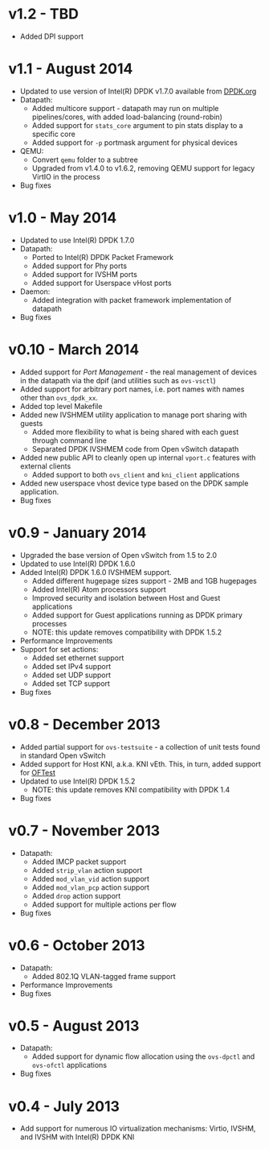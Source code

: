 # v1.2 - TBD

- Added DPI support

# v1.1 - August 2014

- Updated to use version of Intel(R) DPDK v1.7.0 available from [DPDK.org](http://www.dpdk.org/)
- Datapath:
  - Added multicore support - datapath may run on multiple pipelines/cores, with added load-balancing (round-robin)
  - Added support for `stats_core` argument to pin stats display to a specific core
  - Added support for `-p` portmask argument for physical devices
- QEMU:
  - Convert `qemu` folder to a subtree
  - Upgraded from v1.4.0 to v1.6.2, removing QEMU support for legacy VirtIO in the process
- Bug fixes

# v1.0 - May 2014

- Updated to use Intel(R) DPDK 1.7.0
- Datapath:
  - Ported to Intel(R) DPDK Packet Framework
  - Added support for Phy ports
  - Added support for IVSHM ports
  - Added support for Userspace vHost ports
- Daemon:
  - Added integration with packet framework implementation of datapath
- Bug fixes

# v0.10 - March 2014

- Added support for *Port Management* - the real management of devices in the
  datapath via the dpif (and utilities such as `ovs-vsctl`)
- Added support for arbitrary port names, i.e. port names with names other
  than `ovs_dpdk_xx`.
- Added top level Makefile
- Added new IVSHMEM utility application to manage port sharing with guests
  - Added more flexibility to what is being shared with each guest through command line
  - Separated DPDK IVSHMEM code from Open vSwitch datapath
- Added new public API to cleanly open up internal `vport.c` features with external clients
  - Added support to both `ovs_client` and `kni_client` applications
- Added new userspace vhost device type based on the DPDK sample application.
- Bug fixes

# v0.9 - January 2014

- Upgraded the base version of Open vSwitch from 1.5 to 2.0
- Updated to use Intel(R) DPDK 1.6.0
- Added Intel(R) DPDK 1.6.0 IVSHMEM support.
  - Added different hugepage sizes support - 2MB and 1GB hugepages
  - Added Intel(R) Atom processors support
  - Improved security and isolation between Host and Guest applications
  - Added support for Guest applications running as DPDK primary processes
  - NOTE: this update removes compatibility with DPDK 1.5.2
- Performance Improvements
- Support for set actions:
  - Added set ethernet support
  - Added set IPv4 support
  - Added set UDP support
  - Added set TCP support
- Bug fixes

# v0.8 - December 2013

- Added partial support for `ovs-testsuite` - a collection of unit tests found in standard Open vSwitch
- Added support for Host KNI, a.k.a. KNI vEth. This, in turn, added support for [OFTest](http://www.projectfloodlight.org/oftest/)
- Updated to use Intel(R) DPDK 1.5.2
  - NOTE: this update removes KNI compatibility with DPDK 1.4
- Bug fixes

# v0.7 - November 2013

- Datapath:
  - Added IMCP packet support
  - Added `strip_vlan` action support
  - Added `mod_vlan_vid` action support
  - Added `mod_vlan_pcp` action support
  - Added `drop` action support
  - Added support for multiple actions per flow
- Bug fixes

# v0.6 - October 2013

- Datapath:
  - Added 802.1Q VLAN-tagged frame support
- Performance Improvements
- Bug fixes

# v0.5 - August 2013

- Datapath:
  - Added support for dynamic flow allocation using the `ovs-dpctl` and `ovs-ofctl` applications
- Bug fixes

# v0.4 - July 2013

- Add support for numerous IO virtualization mechanisms: Virtio, IVSHM, and IVSHM with Intel(R) DPDK KNI
